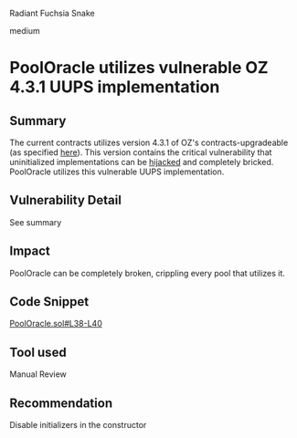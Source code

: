 Radiant Fuchsia Snake

medium

# PoolOracle utilizes vulnerable OZ 4.3.1 UUPS implementation
## Summary

The current contracts utilizes version 4.3.1 of OZ's contracts-upgradeable (as specified [here](https://github.com/sherlock-audit/2023-07-kyber-swap/blob/main/ks-elastic-sc/package.json#L37)). This version contains the critical vulnerability that uninitialized implementations can be [hijacked](https://github.com/OpenZeppelin/openzeppelin-contracts-upgradeable/security/advisories/GHSA-q4h9-46xg-m3x9) and completely bricked. PoolOracle utilizes this vulnerable UUPS implementation.

## Vulnerability Detail

See summary

## Impact

PoolOracle can be completely broken, crippling every pool that utilizes it.

## Code Snippet

[PoolOracle.sol#L38-L40](https://github.com/sherlock-audit/2023-07-kyber-swap/blob/main/ks-elastic-sc/contracts/oracle/PoolOracle.sol#L38-L40)

## Tool used

Manual Review

## Recommendation

Disable initializers in the constructor